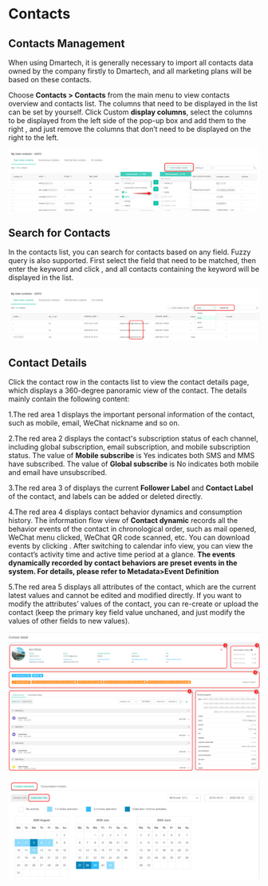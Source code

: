 # Contacts

## Contacts Management

When using Dmartech, it is generally necessary to import all contacts data owned by the company firstly to Dmartech, and all marketing plans will be based on these contacts. 

Choose **Contacts &gt; Contacts** from the main menu to view contacts overview and contacts list. The columns that need to be displayed in the list can be set by yourself. Click Custom **display columns**, select the columns to be displayed from the left side of the pop-up box and add them to the right , and just remove the columns that don’t need to be displayed on the right to the left. 















































































































































































































































































































































![](.gitbook/assets/tu-pian-1%20%282%29.png)

## Search for Contacts 

In the contacts list, you can search for contacts based on any field. Fuzzy query is also supported. First select the field that need to be matched, then enter the keyword and click , and all contacts containing the keyword will be displayed in the list.

![](.gitbook/assets/tu-pian-2%20%281%29.png)

## Contact Details

Click the contact row in the contacts list to view the contact details page, which displays a 360-degree panoramic view of the contact. The details mainly contain the following content:

1.The red area 1 displays the important personal information of the contact, such as mobile, email, WeChat nickname and so on. 

2.The red area 2 displays the contact's subscription status of each channel, including global subscription, email subscription, and mobile subscription status. The value of **Mobile subscribe** is Yes indicates both SMS and MMS have subscribed. The value of **Global subscribe** is No indicates both mobile and email have unsubscribed. 

3.The red area 3 of displays the current **Follower Label** and **Contact Label** of the contact, and labels can be added or deleted directly. 

4.The red area 4 displays contact behavior dynamics and consumption history. The information flow view of **Contact dynamic** records all the behavior events of the contact in chronological order, such as mail opened, WeChat menu clicked, WeChat QR code scanned, etc. You can download events by clicking . After switching to calendar info view, you can view the contact’s activity time and active time period at a glance. **The events dynamically recorded by contact behaviors are preset events in the system. For details, please refer to Metadata&gt;Event Definition**

5.The red area 5 displays all attributes of the contact, which are the current latest values and cannot be edited and modified directly. If you want to modify the attributes’ values of the contact, you can re-create or upload the contact \(keep the primary key field value unchaned, and just modify the values of other fields to new values\).

![](.gitbook/assets/tu-pian-3%20%281%29.png)

![](.gitbook/assets/tu-pian-4%20%281%29.png)









|  |
| :--- |


